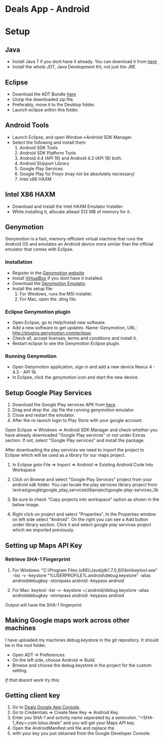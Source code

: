Deals App - Android
=========

# Setup

## Java

* Install Java 7 if you dont have it already. You can download it from [here](http://www.oracle.com/technetwork/java/javase/downloads/jdk7-downloads-1880260.html)
* Install the whole JDT, Java Development Kit, not just the JRE.

## Eclipse

* Download the ADT Bundle [here](http://developer.android.com/sdk/index.html)
* Unzip the downloaded zip file.
* Preferably, move it to the Desktop folder.
* Launch eclipse within this folder.

## Android Tools

* Launch Eclipse, and open Window->Android SDK Manager.
* Select the following and install them
  1. Android SDK Tools
  2. Android SDK Platform Tools
  3. Android 4.4 (API 19) and Android 4.3 (API 18) both.
  4. Android SUpport Library
  5. Google Play Services
  6. Google Play for Froyo (may not be absolutely necessary)
  7. Intel x86 HAXM
  
## Intel X86 HAXM

* Download and install the Intel HAXM Emulator Installer.
* While installing it, allocate atleast 512 MB of memory for it.

## Genymotion

Genymotion is a fast, memory-efficient virtual machine that runs the Android OS and emulates an Android device more similar than the official emulator that comes with Eclipse.

### Installation
* Register in the [Genymotion website](https://cloud.genymotion.com/page/customer/login/?next=/)
* Install [VirtualBox](https://www.virtualbox.org/wiki/Downloads) if you dont have it installed.
* Download the [Genymotion Emulator](https://cloud.genymotion.com/page/launchpad/download/).
* Install the setup file:
  1. For Windows, runs the MSI installer.
  2. For Mac, open the .dmg file.
  
### Eclipse Genymotion plugin
* Open Eclipse, go to Help/Install new software.
* Add a new software to get updates. Name: Genymotion, URL: http://plugins.genymotion.com/eclipse.
* Check all, accept licenses, terms and conditions and install it.
* Restart eclipse to see the Genymotion Eclipse plugin.

### Running Genymotion
* Open Genymotion application, sign in and add a new device Nexus 4 - 4.3 - API 18.
* In Eclipse, click the genymotion icon and start the new device.

## Setup Google Play Services

1. Download the Google Play services APK from [here](https://goo.im/gapps/gapps-jb-20130813-signed.zip/).
2. Drag and drop the .zip file the running genymotion emulator.
3. Close and restart the emulator.
4. After the re-launch login to Play Store with your google account.

Open Eclipse => Windows => Android SDK Manager and check whether you have already downloaded "Google Play services" or not under Extras section. If not, select "Google Play services" and install the package.

After downloading the play services we need to import the project to Eclipse which will be used as a library for our maps project.

1. In Eclipse goto File ⇒ Import ⇒ Android ⇒ Existing Android Code Into Workspace

2. Click on Browse and select "Google Play Services" project from your android sdk folder. You can locate the play services library project from <your-android-sdk-path>\extras\google\google_play_services\libproject\google-play-services_lib

3. Be sure to check "Copy projects into workspace" option as shown in the below image.
4. Right click on project and select "Properties". In the Properties window on left side select "Android". On the right you can see a Add button under library section. Click it and select google play services project which we imported previously.

## Setting up Maps API Key

### Retrieve SHA-1 Fingerprint

1. For Windows:
  "C:\Program Files (x86)\Java\jdk1.7.0_60\bin\keytool.exe" -list -v -keystore "%USERPROFILE%\.android\debug.keystore" -alias androiddebugkey -storepass android -keypass android

2. For Mac:
  keytool -list -v -keystore ~/.android/debug.keystore -alias androiddebugkey -storepass android -keypass android

Output will have the SHA-1 fingerprint.

## Making Google maps work across other machines

I have uploaded my machines debug.keystore in the git repository. It should be in the root folder.

* Open ADT => Preferences.
* On the left side, choose Android => Build.
* Browse and choose the debug.keystore in the project for the custom setting.

_If that doesnt work try this_:
## Getting client key
1. Go to [Deals Google App Console](https://console.developers.google.com/project/apps~locus-deals-1/apiui/api).
2. Go to Credentials => Create New Key => Android Key.
3. Enter you SHA-1 and activity name seperated by a semicolon. "<SHA-1_Key>;com.lotus.deals" and you will get your Maps API key.
4. Open the AndroidManifest.xml file and replace the 
5. <meta-data
     android:name="com.google.android.maps.v2.API_KEY"
     android:value="YOUR-KEY-HERE" /> with your key you just obtained from the Google Developer Console.
